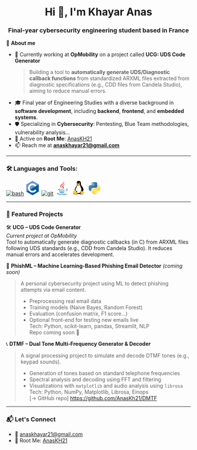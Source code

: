 <h1 align="center">Hi 👋, I'm Khayar Anas</h1>
<h3 align="center">Final-year cybersecurity engineering student based in France</h3>

🎯 **About me**  
- 💼 Currently working at **OpMobility** on a project called **UCG: UDS Code Generator**  
  > Building a tool to **automatically generate UDS/Diagnostic callback functions** from standardized ARXML files extracted from diagnostic specifications (e.g., CDD files from Candela Studio), aiming to reduce manual errors.  
- 🎓 Final year of Engineering Studies with a diverse background in **software development**, including **backend**, **frontend**, and **embedded systems**.  
- 🛡️ Specializing in **Cybersecurity**: Pentesting, Blue Team methodologies, vulnerability analysis...  
- 🔎 Active on **Root Me**: [AnasKH21](https://www.root-me.org/AnasKH21)  
- 📫 Reach me at **anaskhayar21@gmail.com**

---

<h3 align="left">🛠️ Languages and Tools:</h3>
<p align="left">
  <a href="https://www.gnu.org/software/bash/" target="_blank"><img src="https://www.vectorlogo.zone/logos/gnu_bash/gnu_bash-icon.svg" alt="bash" width="40" height="40"/></a>
  <a href="https://www.cprogramming.com/" target="_blank"><img src="https://raw.githubusercontent.com/devicons/devicon/master/icons/c/c-original.svg" alt="c" width="40" height="40"/></a>
  <a href="https://git-scm.com/" target="_blank"><img src="https://www.vectorlogo.zone/logos/git-scm/git-scm-icon.svg" alt="git" width="40" height="40"/></a>
  <a href="https://www.java.com" target="_blank"><img src="https://raw.githubusercontent.com/devicons/devicon/master/icons/java/java-original.svg" alt="java" width="40" height="40"/></a>
  <a href="https://www.linux.org/" target="_blank"><img src="https://raw.githubusercontent.com/devicons/devicon/master/icons/linux/linux-original.svg" alt="linux" width="40" height="40"/></a>
  <a href="https://www.python.org" target="_blank"><img src="https://raw.githubusercontent.com/devicons/devicon/master/icons/python/python-original.svg" alt="python" width="40" height="40"/></a>
</p>

---

<h3 align="left">📂 Featured Projects</h3>

🛠️ **UCG – UDS Code Generator**  
*Current project at OpMobility*  
Tool to automatically generate diagnostic callbacks (in C) from ARXML files following UDS standards (e.g., CDD from Candela Studio). It reduces manual errors and accelerates development.

🧠 **PhishML – Machine Learning-Based Phishing Email Detector** *(coming soon)*  
> A personal cybersecurity project using ML to detect phishing attempts via email content.  
> - Preprocessing real email data  
> - Training models (Naive Bayes, Random Forest)  
> - Evaluation (confusion matrix, F1 score...)  
> - Optional front-end for testing new emails live  
> Tech: Python, scikit-learn, pandas, Streamlit, NLP  
> Repo coming soon 👀

📞 **DTMF – Dual Tone Multi-Frequency Generator & Decoder**  
> A signal processing project to simulate and decode DTMF tones (e.g., keypad sounds).  
> - Generation of tones based on standard telephone frequencies  
> - Spectral analysis and decoding using FFT and filtering  
> - Visualizations with `matplotlib` and audio analysis using `librosa`  
> Tech: Python, NumPy, Matplotlib, Librosa, Einops  
> [→ GitHub repo] https://github.com/AnasKh21/DMTF


---

<h3 align="left">📬 Let's Connect</h3>

- 📧 anaskhayar21@gmail.com  
- 🧠 Root Me: [AnasKH21](https://www.root-me.org/AnasKH21)  
